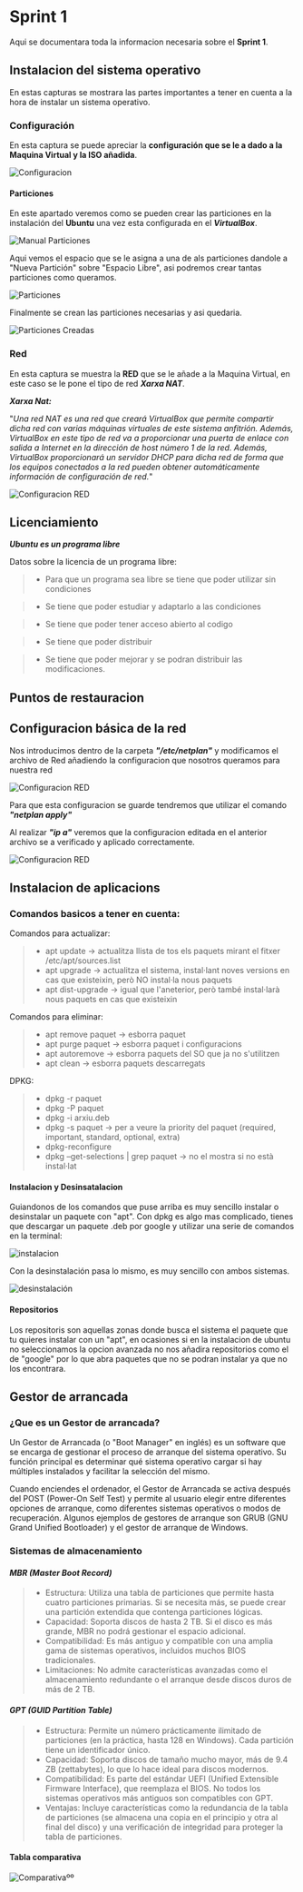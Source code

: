 # Sprint 1

Aqui se documentara toda la informacion necesaria sobre el **Sprint 1**.

## Instalacion del sistema operativo
En estas capturas se mostrara las partes importantes a tener en cuenta a la hora de instalar un sistema operativo.

### Configuración 
En esta captura se puede apreciar la **configuración que se le a dado a la Maquina Virtual y la ISO añadida**.

![Configuracion](Imagenes/Sprint1/Configuracion.png)

#### Particiones

En este apartado veremos como se pueden crear las particiones en la instalación del **Ubuntu** una vez esta configurada en el ***VirtualBox***.

![Manual Particiones](Imagenes/Sprint1//Manual%20(Para%20crear%20particiones).png)

Aqui vemos el espacio que se le asigna a una de als particiones dandole a "Nueva Partición" sobre "Espacio Libre", asi podremos crear tantas particiones como queramos.

![Particiones](Imagenes/Sprint1/Crear%20Particiones.png)

Finalmente se crean las particiones necesarias y asi quedaria.

![Particiones Creadas](Imagenes/Particiones%20creadas.png)



### Red
En esta captura se muestra la **RED** que se le añade a la Maquina Virtual, en este caso se le pone el tipo de red ***Xarxa NAT***.

***Xarxa Nat:***

"*Una red NAT es una red que creará VirtualBox que permite compartir dicha red con varias máquinas virtuales de este sistema anfitrión. Además, VirtualBox en este tipo de red va a proporcionar una puerta de enlace con salida a Internet en la dirección de host número 1 de la red. Además, VirtualBox proporcionará un servidor DHCP para dicha red de forma que los equipos conectados a la red pueden obtener automáticamente información de configuración de red.*"

![Configuracion RED](Imagenes/Sprint1/xarxa%20NAT.png)

## Licenciamiento

***Ubuntu es un programa libre***

Datos sobre la licencia de un programa libre:

> - Para que un programa sea libre se tiene que poder utilizar sin condiciones

> - Se tiene que poder estudiar y adaptarlo a las condiciones

> - Se tiene que poder tener acceso abierto al codigo

> - Se tiene que poder distribuir

> - Se tiene que poder mejorar y se podran distribuir las modificaciones.
        
## Puntos de restauracion

## Configuracion básica de la red

Nos introducimos dentro de la carpeta ***"/etc/netplan"*** y modificamos el archivo de Red añadiendo la configuracion que nosotros queramos para nuestra red

![Configuracion RED](Imagenes/Sprint1/Configuracion%20Netplan.png)

Para que esta configuracion se guarde tendremos que utilizar el comando ***"netplan apply"***


Al realizar ***"ip a"*** veremos que la configuracion editada en el anterior archivo se a verificado y aplicado correctamente.

![Configuracion RED](Imagenes/Sprint1/IP%20cambiada.png)

## Instalacion de aplicacions

### Comandos basicos a tener en cuenta:
Comandos para actualizar:

> - apt update -> actualitza llista de tos els paquets mirant el fitxer /etc/apt/sources.list
> - apt upgrade -> actualitza el sistema, instal·lant noves versions en cas que existeixin, però NO
instal·la nous paquets
> - apt dist-upgrade -> igual que l'aneterior, però també instal·larà nous paquets en cas que existeixin

Comandos para eliminar:

> - apt remove paquet -> esborra paquet
> - apt purge paquet -> esborra paquet i configuracions
> - apt autoremove -> esborra paquets del SO que ja no s'utilitzen
> - apt clean -> esborra paquets descarregats

DPKG:
> - dpkg -r paquet
> - dpkg -P paquet
> - dpkg -i arxiu.deb
> - dpkg -s paquet -> per a veure la priority del paquet (required, important, standard, optional, extra)
> - dpkg-reconfigure
> - dpkg –get-selections | grep paquet → no el mostra si no està instal·lat


#### Instalacion y Desinsatalacion
Guiandonos de los comandos que puse arriba es muy sencillo instalar o desinstalar un paquete con "apt". Con dpkg es algo mas complicado, tienes que descargar un paquete .deb por google y utilizar una serie de comandos en la terminal:

![instalacion](Imagenes/Sprint1/Instalacion%20de%20paquete.deb.png)

Con la desinstalación pasa lo mismo, es muy sencillo con ambos sistemas.

![desinstalación](Imagenes/Sprint1/desinstalacion.png)


#### Repositorios
Los repositoris son aquellas zonas donde busca el sistema el paquete que tu quieres instalar con un "apt", en ocasiones si en la instalacion de ubuntu no seleccionamos la opcion avanzada no nos añadira repositorios como el de "google" por lo que abra paquetes que no se podran instalar ya que no los encontrara.







## Gestor de arrancada
### ¿Que es un Gestor de arrancada?
Un Gestor de Arrancada (o "Boot Manager" en inglés) es un software que se encarga de gestionar el proceso de arranque del sistema operativo. Su función principal es determinar qué sistema operativo cargar si hay múltiples instalados y facilitar la selección del mismo.

Cuando enciendes el ordenador, el Gestor de Arrancada se activa después del POST (Power-On Self Test) y permite al usuario elegir entre diferentes opciones de arranque, como diferentes sistemas operativos o modos de recuperación. Algunos ejemplos de gestores de arranque son GRUB (GNU Grand Unified Bootloader) y el gestor de arranque de Windows.

### Sistemas de almacenamiento
#### *MBR (Master Boot Record)*

  >  - Estructura: Utiliza una tabla de particiones que permite hasta cuatro particiones primarias. Si se necesita más, se puede crear una partición extendida que contenga particiones lógicas.
  >  - Capacidad: Soporta discos de hasta 2 TB. Si el disco es más grande, MBR no podrá gestionar el espacio adicional.
  >  - Compatibilidad: Es más antiguo y compatible con una amplia gama de sistemas operativos, incluidos muchos BIOS tradicionales.
  >  - Limitaciones: No admite características avanzadas como el almacenamiento redundante o el arranque desde discos duros de más de 2 TB.

#### *GPT (GUID Partition Table)*

   > - Estructura: Permite un número prácticamente ilimitado de particiones (en la práctica, hasta 128 en Windows). Cada partición tiene un identificador único.
   > - Capacidad: Soporta discos de tamaño mucho mayor, más de 9.4 ZB (zettabytes), lo que lo hace ideal para discos modernos.
   > - Compatibilidad: Es parte del estándar UEFI (Unified Extensible Firmware Interface), que reemplaza el BIOS. No todos los sistemas operativos más antiguos son compatibles con GPT.
   > - Ventajas: Incluye características como la redundancia de la tabla de particiones (se almacena una copia en el principio y otra al final del disco) y una verificación de integridad para proteger la tabla de particiones.

#### Tabla comparativa
![Comparativaºº](Imagenes/Sprint1/comparativa.png)
